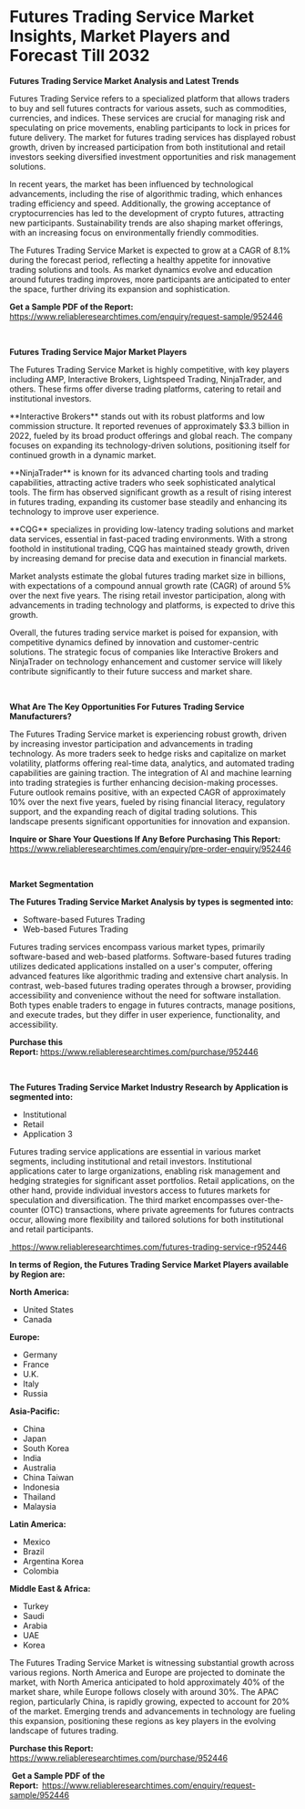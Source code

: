<p><h1>Futures Trading Service Market Insights, Market Players and Forecast Till 2032</h1></p><p><strong>Futures Trading Service Market Analysis and Latest Trends</strong></p>
<p><p>Futures Trading Service refers to a specialized platform that allows traders to buy and sell futures contracts for various assets, such as commodities, currencies, and indices. These services are crucial for managing risk and speculating on price movements, enabling participants to lock in prices for future delivery. The market for futures trading services has displayed robust growth, driven by increased participation from both institutional and retail investors seeking diversified investment opportunities and risk management solutions.</p><p>In recent years, the market has been influenced by technological advancements, including the rise of algorithmic trading, which enhances trading efficiency and speed. Additionally, the growing acceptance of cryptocurrencies has led to the development of crypto futures, attracting new participants. Sustainability trends are also shaping market offerings, with an increasing focus on environmentally friendly commodities. </p><p>The Futures Trading Service Market is expected to grow at a CAGR of 8.1% during the forecast period, reflecting a healthy appetite for innovative trading solutions and tools. As market dynamics evolve and education around futures trading improves, more participants are anticipated to enter the space, further driving its expansion and sophistication.</p></p>
<p><strong>Get a Sample PDF of the Report:&nbsp;</strong> <a href="https://www.reliableresearchtimes.com/enquiry/request-sample/952446?utm_campaign=3069&utm_medium=2&utm_source=Github&utm_content=ia&utm_term=18042025&utm_id=futures-trading-service">https://www.reliableresearchtimes.com/enquiry/request-sample/952446</a></p>
<p>&nbsp;</p>
<p><strong>Futures Trading Service Major Market Players</strong></p>
<p><p>The Futures Trading Service Market is highly competitive, with key players including AMP, Interactive Brokers, Lightspeed Trading, NinjaTrader, and others. These firms offer diverse trading platforms, catering to retail and institutional investors.</p><p>**Interactive Brokers** stands out with its robust platforms and low commission structure. It reported revenues of approximately $3.3 billion in 2022, fueled by its broad product offerings and global reach. The company focuses on expanding its technology-driven solutions, positioning itself for continued growth in a dynamic market.</p><p>**NinjaTrader** is known for its advanced charting tools and trading capabilities, attracting active traders who seek sophisticated analytical tools. The firm has observed significant growth as a result of rising interest in futures trading, expanding its customer base steadily and enhancing its technology to improve user experience.</p><p>**CQG** specializes in providing low-latency trading solutions and market data services, essential in fast-paced trading environments. With a strong foothold in institutional trading, CQG has maintained steady growth, driven by increasing demand for precise data and execution in financial markets.</p><p>Market analysts estimate the global futures trading market size in billions, with expectations of a compound annual growth rate (CAGR) of around 5% over the next five years. The rising retail investor participation, along with advancements in trading technology and platforms, is expected to drive this growth.</p><p>Overall, the futures trading service market is poised for expansion, with competitive dynamics defined by innovation and customer-centric solutions. The strategic focus of companies like Interactive Brokers and NinjaTrader on technology enhancement and customer service will likely contribute significantly to their future success and market share.</p></p>
<p>&nbsp;</p>
<p><strong>What Are The Key Opportunities For Futures Trading Service Manufacturers?</strong></p>
<p><p>The Futures Trading Service market is experiencing robust growth, driven by increasing investor participation and advancements in trading technology. As more traders seek to hedge risks and capitalize on market volatility, platforms offering real-time data, analytics, and automated trading capabilities are gaining traction. The integration of AI and machine learning into trading strategies is further enhancing decision-making processes. Future outlook remains positive, with an expected CAGR of approximately 10% over the next five years, fueled by rising financial literacy, regulatory support, and the expanding reach of digital trading solutions. This landscape presents significant opportunities for innovation and expansion.</p></p>
<p><strong>Inquire or Share Your Questions If Any Before Purchasing This Report:</strong> <a href="https://www.reliableresearchtimes.com/enquiry/pre-order-enquiry/952446?utm_campaign=3069&utm_medium=2&utm_source=Github&utm_content=ia&utm_term=18042025&utm_id=futures-trading-service">https://www.reliableresearchtimes.com/enquiry/pre-order-enquiry/952446</a></p>
<p>&nbsp;</p>
<p><strong>Market Segmentation</strong></p>
<p><strong>The Futures Trading Service Market Analysis by types is segmented into:</strong></p>
<p><ul><li>Software-based Futures Trading</li><li>Web-based Futures Trading</li></ul></p>
<p><p>Futures trading services encompass various market types, primarily software-based and web-based platforms. Software-based futures trading utilizes dedicated applications installed on a user's computer, offering advanced features like algorithmic trading and extensive chart analysis. In contrast, web-based futures trading operates through a browser, providing accessibility and convenience without the need for software installation. Both types enable traders to engage in futures contracts, manage positions, and execute trades, but they differ in user experience, functionality, and accessibility.</p></p>
<p><strong>Purchase this Report:&nbsp;</strong><a href="https://www.reliableresearchtimes.com/purchase/952446?utm_campaign=3069&utm_medium=2&utm_source=Github&utm_content=ia&utm_term=18042025&utm_id=futures-trading-service">https://www.reliableresearchtimes.com/purchase/952446</a></p>
<p>&nbsp;</p>
<p><strong>The Futures Trading Service Market Industry Research by Application is segmented into:</strong></p>
<p><ul><li>Institutional</li><li>Retail</li><li>Application 3</li></ul></p>
<p><p>Futures trading service applications are essential in various market segments, including institutional and retail investors. Institutional applications cater to large organizations, enabling risk management and hedging strategies for significant asset portfolios. Retail applications, on the other hand, provide individual investors access to futures markets for speculation and diversification. The third market encompasses over-the-counter (OTC) transactions, where private agreements for futures contracts occur, allowing more flexibility and tailored solutions for both institutional and retail participants.</p></p>
<p><a href="https://www.reliableresearchtimes.com/futures-trading-service-r952446?utm_campaign=3069&utm_medium=2&utm_source=Github&utm_content=ia&utm_term=18042025&utm_id=futures-trading-service">&nbsp;https://www.reliableresearchtimes.com/futures-trading-service-r952446</a></p>
<p><strong>In terms of Region, the Futures Trading Service Market Players available by Region are:</strong></p>
<p>
    <p> <strong> North America: </strong>
        <ul>
            <li>United States</li>
            <li>Canada</li>
        </ul>
        </p> 
    <p> <strong> Europe: </strong>
        <ul>
            <li>Germany</li>
            <li>France</li>
            <li>U.K.</li>
            <li>Italy</li>
            <li>Russia</li>
        </ul>
        </p> 
    <p> <strong> Asia-Pacific: </strong>
        <ul>
            <li>China</li>
            <li>Japan</li>
            <li>South Korea</li>
            <li>India</li>
            <li>Australia</li>
            <li>China Taiwan</li>
            <li>Indonesia</li>
            <li>Thailand</li>
            <li>Malaysia</li>
        </ul>
        </p> 
    <p> <strong> Latin America: </strong>
        <ul>
            <li>Mexico</li>
            <li>Brazil</li>
            <li>Argentina Korea</li>
            <li>Colombia</li>
        </ul>
        </p> 
    <p> <strong> Middle East & Africa: </strong>
        <ul>
            <li>Turkey</li>
            <li>Saudi</li>
            <li>Arabia</li>
            <li>UAE</li>
            <li>Korea</li>
        </ul>
    </p>
    </p>
<p><p>The Futures Trading Service Market is witnessing substantial growth across various regions. North America and Europe are projected to dominate the market, with North America anticipated to hold approximately 40% of the market share, while Europe follows closely with around 30%. The APAC region, particularly China, is rapidly growing, expected to account for 20% of the market. Emerging trends and advancements in technology are fueling this expansion, positioning these regions as key players in the evolving landscape of futures trading.</p></p>
<p><strong>Purchase this Report: </strong><a href="https://www.reliableresearchtimes.com/purchase/952446?utm_campaign=3069&utm_medium=2&utm_source=Github&utm_content=ia&utm_term=18042025&utm_id=futures-trading-service">https://www.reliableresearchtimes.com/purchase/952446</a></p>
<p>&nbsp;<strong>Get a Sample PDF of the Report:&nbsp;&nbsp;</strong><a href="https://www.reliableresearchtimes.com/enquiry/request-sample/952446?utm_campaign=3069&utm_medium=2&utm_source=Github&utm_content=ia&utm_term=18042025&utm_id=futures-trading-service">https://www.reliableresearchtimes.com/enquiry/request-sample/952446</a></p>
<p><strong></strong></p>
<p><p></p><p></p><p></p></p>